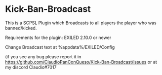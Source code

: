 # Kick-Ban-Broadcast
This is a SCPSL Plugin which Broadcasts to all players the player who was banned/kicked.


Requirements for the plugin:
EXILED 2.10.0 or newer

Change Broadcast text at %appdata%/EXILED/Config


(if you see any bug please report it in https://github.com/ClaudioPanConQueso/Kick-Ban-Broadcast/issues or at my discord Claudio#7017
